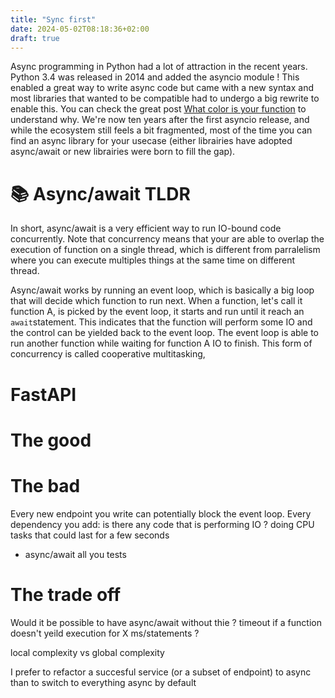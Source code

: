 ```yaml
---
title: "Sync first"
date: 2024-05-02T08:18:36+02:00
draft: true
---
```



Async programming in Python had a lot of attraction in the recent years. Python 3.4 
was released in 2014 and added the asyncio module ! This enabled a great way to write 
async code but came with a new syntax and most libraries that wanted to be compatible
had to undergo a big rewrite to enable this. You can check the great post [What color is your function](https://journal.stuffwithstuff.com/2015/02/01/what-color-is-your-function/)
to understand why. We're now ten years after the first asyncio release, and while
the ecosystem still feels a bit fragmented, most of the time you can find an async library
for your usecase (either librairies have adopted async/await or new librairies were born to fill the gap).

# 📚 Async/await TLDR 
In short, async/await is a very efficient way to run IO-bound code concurrently.
Note that concurrency means that your are able to overlap the execution of function on a single thread, 
which is different from parralelism where you can execute multiples things at the same time on different thread.

Async/await works by running an event loop, which is basically a big loop that will decide which function to run next.
When a function, let's call it function A, is picked by the event loop, it starts and run until it reach an `await`statement. This indicates that the function
will perform some IO and the control can be yielded back to the event loop. The event loop is able to run another function while waiting for function A IO to finish.
This form of concurrency is called cooperative multitasking, 

# FastAPI

# The good

# The bad

Every new endpoint you write can potentially block the event loop.
Every dependency you add: is there any code that is performing IO ? doing CPU tasks that could last for a few seconds

+ async/await all you tests

# The trade off

Would it be possible to have async/await without thie ? timeout if a function doesn't yeild execution for X ms/statements ?

local complexity vs global complexity

I prefer to refactor a succesful service (or a subset of endpoint) to async
than to switch to everything async by default




